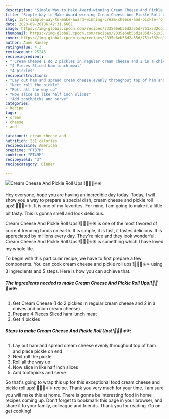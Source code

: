 ```yaml
---
description: "Simple Way to Make Award-winning Cream Cheese And Pickle Roll Ups!!💚💚✅✳️✳️"
title: "Simple Way to Make Award-winning Cream Cheese And Pickle Roll Ups!!💚💚✅✳️✳️"
slug: 1541-simple-way-to-make-award-winning-cream-cheese-and-pickle-roll-ups
date: 2020-09-20T06:42:31.666Z
image: https://img-global.cpcdn.com/recipes/2335e6eb56d2a35d/751x532cq70/cream-cheese-and-pickle-roll-ups💚💚✅✳️✳️-recipe-main-photo.jpg
thumbnail: https://img-global.cpcdn.com/recipes/2335e6eb56d2a35d/751x532cq70/cream-cheese-and-pickle-roll-ups💚💚✅✳️✳️-recipe-main-photo.jpg
cover: https://img-global.cpcdn.com/recipes/2335e6eb56d2a35d/751x532cq70/cream-cheese-and-pickle-roll-ups💚💚✅✳️✳️-recipe-main-photo.jpg
author: Anne Ramsey
ratingvalue: 4.3
reviewcount: 25246
recipeingredient:
- " Cream Cheese I do 2 pickles in regular cream cheese and 2 in a chives and onion cream cheese"
- "4 Pieces Sliced ham lunch meat"
- "4 pickles"
recipeinstructions:
- "Lay out ham and spread cream cheese evenly throughout top of ham and place pickle on end"
- "Next roll the pickle"
- "Roll all the way up"
- "Now slice in like half inch slices"
- "Add toothpicks and serve"
categories:
- Recipe
tags:
- cream
- cheese
- and

katakunci: cream cheese and 
nutrition: 231 calories
recipecuisine: American
preptime: "PT37M"
cooktime: "PT49M"
recipeyield: "3"
recipecategory: Dinner

---
```



![Cream Cheese And Pickle Roll Ups!!💚💚✅✳️✳️](https://img-global.cpcdn.com/recipes/2335e6eb56d2a35d/751x532cq70/cream-cheese-and-pickle-roll-ups💚💚✅✳️✳️-recipe-main-photo.jpg)

Hey everyone, hope you are having an incredible day today. Today, I will show you a way to prepare a special dish, cream cheese and pickle roll ups!!💚💚✅✳️✳️. It is one of my favorites. For mine, I am going to make it a little bit tasty. This is gonna smell and look delicious.

Cream Cheese And Pickle Roll Ups!!💚💚✅✳️✳️ is one of the most favored of current trending foods on earth. It is simple, it is fast, it tastes delicious. It is appreciated by millions every day. They're nice and they look wonderful. Cream Cheese And Pickle Roll Ups!!💚💚✅✳️✳️ is something which I have loved my whole life.




To begin with this particular recipe, we have to first prepare a few components. You can cook cream cheese and pickle roll ups!!💚💚✅✳️✳️ using 3 ingredients and 5 steps. Here is how you can achieve that.

<!--inarticleads1-->

##### The ingredients needed to make Cream Cheese And Pickle Roll Ups!!💚💚✅✳️✳️:

1. Get  Cream Cheese (I do 2 pickles in regular cream cheese and 2 in a chives and onion cream cheese)
1. Prepare 4 Pieces Sliced ham lunch meat
1. Get 4 pickles




<!--inarticleads2-->

##### Steps to make Cream Cheese And Pickle Roll Ups!!💚💚✅✳️✳️:

1. Lay out ham and spread cream cheese evenly throughout top of ham and place pickle on end
1. Next roll the pickle
1. Roll all the way up
1. Now slice in like half inch slices
1. Add toothpicks and serve




So that's going to wrap this up for this exceptional food cream cheese and pickle roll ups!!💚💚✅✳️✳️ recipe. Thank you very much for your time. I am sure you will make this at home. There is gonna be interesting food in home recipes coming up. Don't forget to bookmark this page in your browser, and share it to your family, colleague and friends. Thank you for reading. Go on get cooking!

